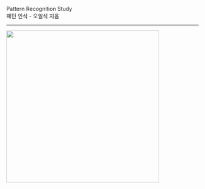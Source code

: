 Pattern Recognition Study <br>
패턴 인식 - 오일석 지음

______________

<img width = "400" src= "https://user-images.githubusercontent.com/44438752/51074754-29ac3c80-16c6-11e9-97d7-7133a7cedcbd.png">
